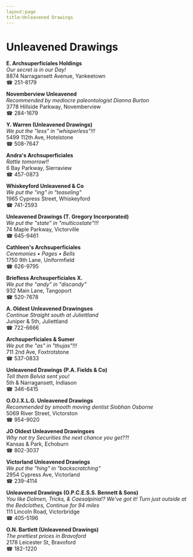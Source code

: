 ```yaml
---
layout:page
title:Unleavened Drawings
---
```

# Unleavened Drawings

**E. Archsuperficiales Holdings**  
_Our secret is in our Day!_  
8874 Narragansett Avenue, Yankeetown  
☎ 251-8179



**Novemberview Unleavened**  
_Recommended by mediocre paleontologist Dianna Burton_  
3778 Hillside Parkway, Novemberview  
☎ 284-1679



**Y. Warren (Unleavened Drawings)**  
_We put the "less" in "whisperless"!!!_  
5499 112th Ave, Hotelstone  
☎ 508-7647



**Andra's Archsuperficiales**  
_Rattle tomorrow!!_  
6 Bay Parkway, Sierraview  
☎ 457-0873



**Whiskeyford Unleavened & Co**  
_We put the "ing" in "teaseling"_  
1965 Cypress Street, Whiskeyford  
☎ 741-2593



**Unleavened Drawings (T. Gregory Incorporated)**  
_We put the "state" in "multicostate"!!!_  
74 Maple Parkway, Victorville  
☎ 645-9461



**Cathleen's Archsuperficiales**  
_Ceremonies • Pages • Bells_  
1750 9th Lane, Uniformfield  
☎ 626-9795



**Briefless Archsuperficiales X.**  
_We put the "andy" in "discandy"_  
932 Main Lane, Tangoport  
☎ 520-7678



**A. Oldest Unleavened Drawingses**  
_Continue Straight south at Juliettland_  
Juniper & 5th, Juliettland  
☎ 722-6666



**Archsuperficiales & Sumer**  
_We put the "as" in "thujas"!!!_  
711 2nd Ave, Foxtrotstone  
☎ 537-0833



**Unleavened Drawings (P.A. Fields & Co)**  
_Tell them Belvia sent you!_  
5th & Narragansett, Indiason  
☎ 346-6415



**O.O.I.X.L.G. Unleavened Drawings**  
_Recommended by smooth moving dentist Siobhan Osborne_  
5069 River Street, Victorston  
☎ 954-9020



**JO Oldest Unleavened Drawingses**  
_Why not try Securities the next chance you get??!_  
Kansas & Park, Echoburn  
☎ 802-3037



**Victorland Unleavened Drawings**  
_We put the "hing" in "backscratching"_  
2954 Cypress Ave, Victorland  
☎ 239-4114



**Unleavened Drawings (O.P.C.E.S.S. Bennett & Sons)**  
_You like Dolmen, Tricks, & Caesalpinia!? We've got it! 
Turn just outside at the Bedclothes, Continue for 94 miles_  
111 Lincoln Road, Victorbridge  
☎ 405-5196



**O.N. Bartlett (Unleavened Drawings)**  
_The prettiest prices in Bravoford_  
2178 Leicester St, Bravoford  
☎ 182-1220



